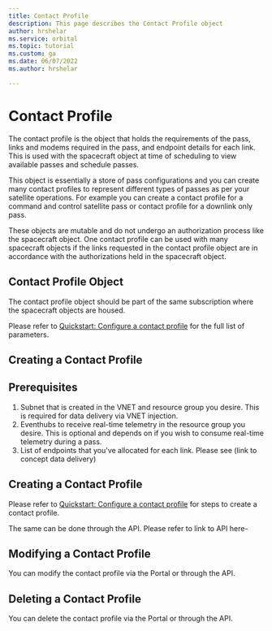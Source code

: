 ```yaml
---
title: Contact Profile
description: This page describes the Contact Profile object
author: hrshelar
ms.service: orbital
ms.topic: tutorial
ms.custom: ga
ms.date: 06/07/2022
ms.author: hrshelar

---
```


# Contact Profile

The contact profile is the object that holds the requirements of the pass, links and modems required in the pass, and endpoint details for each link. This is used with the spacecraft object at time of scheduling to view available passes and schedule passes.

This object is essentially a store of pass configurations and you can create many contact profiles to represent different types of passes as per your satellite operations. For example you can create a contact profile for a command and control  satellite pass or contact profile for a downlink only pass. 

These objects are mutable and do not undergo an authorization process like the spacecraft object. One contact profile can be used with many spacecraft objects if the links requested in the contact profile object are in accordance with the authorizations held in the spacecraft object.

## Contact Profile Object

The contact profile object should be part of the same subscription where the spacecraft objects are housed.

Please refer to [Quickstart: Configure a contact profile](contact-profile.md) for the full list of parameters.

## Creating a Contact Profile

## Prerequisites 

1. Subnet that is created in the VNET and resource group you desire. This is required for data delivery via VNET injection.
1. Eventhubs to receive real-time telemetry in the resource group you desire. This is optional and depends on if you wish to consume real-time telemetry during a pass.
1. List of endpoints that you've allocated for each link. Please see (link to concept data delivery)

## Creating a Contact Profile 

Please refer to [Quickstart: Configure a contact profile](contact-profile.md) for steps to create a contact profile. 

The same can be done through the API. Please refer to link to API here-

## Modifying a Contact Profile

You can modify the contact profile via the Portal or through the API.

## Deleting a Contact Profile

You can delete the contact profile via the Portal or through the API.

